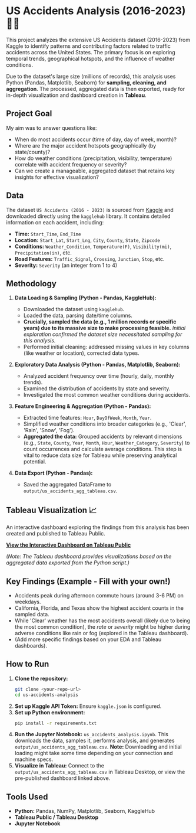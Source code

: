 # US Accidents Analysis (2016-2023) 🚗💥

This project analyzes the extensive US Accidents dataset (2016-2023) from Kaggle to identify patterns and contributing factors related to traffic accidents across the United States. The primary focus is on exploring temporal trends, geographical hotspots, and the influence of weather conditions.

Due to the dataset's large size (millions of records), this analysis uses Python (Pandas, Matplotlib, Seaborn) for **sampling, cleaning, and aggregation**. The processed, aggregated data is then exported, ready for in-depth visualization and dashboard creation in **Tableau**.

## Project Goal

My aim was to answer questions like:
* When do most accidents occur (time of day, day of week, month)?
* Where are the major accident hotspots geographically (by state/county)?
* How do weather conditions (precipitation, visibility, temperature) correlate with accident frequency or severity?
* Can we create a manageable, aggregated dataset that retains key insights for effective visualization?

## Data

The dataset `US Accidents (2016 - 2023)` is sourced from [Kaggle](https://www.kaggle.com/datasets/sobhanmoosavi/us-accidents) and downloaded directly using the `kagglehub` library. It contains detailed information on each accident, including:
* **Time:** `Start_Time`, `End_Time`
* **Location:** `Start_Lat`, `Start_Lng`, `City`, `County`, `State`, `Zipcode`
* **Conditions:** `Weather_Condition`, `Temperature(F)`, `Visibility(mi)`, `Precipitation(in)`, etc.
* **Road Features:** `Traffic_Signal`, `Crossing`, `Junction`, `Stop`, etc.
* **Severity:** `Severity` (an integer from 1 to 4)

## Methodology

1.  **Data Loading & Sampling (Python - Pandas, KaggleHub):**
    * Downloaded the dataset using `kagglehub`.
    * Loaded the data, parsing date/time columns.
    * **Crucially, sampled the data (e.g., 1 million records or specific years) due to its massive size to make processing feasible.** *Initial exploration confirmed the dataset size necessitated sampling for this analysis.*
    * Performed initial cleaning: addressed missing values in key columns (like weather or location), corrected data types.

2.  **Exploratory Data Analysis (Python - Pandas, Matplotlib, Seaborn):**
    * Analyzed accident frequency over time (hourly, daily, monthly trends).
    * Examined the distribution of accidents by state and severity.
    * Investigated the most common weather conditions during accidents.

3.  **Feature Engineering & Aggregation (Python - Pandas):**
    * Extracted time features: `Hour`, `DayOfWeek`, `Month`, `Year`.
    * Simplified weather conditions into broader categories (e.g., 'Clear', 'Rain', 'Snow', 'Fog').
    * **Aggregated the data:** Grouped accidents by relevant dimensions (e.g., `State`, `County`, `Year`, `Month`, `Hour`, `Weather_Category`, `Severity`) to count occurrences and calculate average conditions. This step is vital to reduce data size for Tableau while preserving analytical potential.

4.  **Data Export (Python - Pandas):**
    * Saved the aggregated DataFrame to `output/us_accidents_agg_tableau.csv`.

## Tableau Visualization 📈

An interactive dashboard exploring the findings from this analysis has been created and published to Tableau Public.

**[View the Interactive Dashboard on Tableau Public](https://public.tableau.com/views/US-Accidents-Analysis/USAccidentsOverview?:language=en-US&:sid=&:redirect=auth&publish=yes&showOnboarding=true&:display_count=n&:origin=viz_share_link)**

*(Note: The Tableau dashboard provides visualizations based on the aggregated data exported from the Python script.)*

## Key Findings (Example - Fill with your own!)

* Accidents peak during afternoon commute hours (around 3-6 PM) on weekdays.
* California, Florida, and Texas show the highest accident counts in the sampled data.
* While 'Clear' weather has the most accidents overall (likely due to being the most common condition), the *rate* or *severity* might be higher during adverse conditions like rain or fog (explored in the Tableau dashboard).
* (Add more specific findings based on your EDA and Tableau dashboards).

## How to Run

1.  **Clone the repository:**
    ```bash
    git clone <your-repo-url>
    cd us-accidents-analysis
    ```
2.  **Set up Kaggle API Token:** Ensure `kaggle.json` is configured.
3.  **Set up Python environment:**
    ```bash
    pip install -r requirements.txt
    ```
4.  **Run the Jupyter Notebook:** `us_accidents_analysis.ipynb`. This downloads the data, samples it, performs analysis, and generates `output/us_accidents_agg_tableau.csv`. **Note:** Downloading and initial loading might take some time depending on your connection and machine specs.
5.  **Visualize in Tableau:** Connect to the `output/us_accidents_agg_tableau.csv` in Tableau Desktop, or view the pre-published dashboard linked above.

## Tools Used

* **Python:** Pandas, NumPy, Matplotlib, Seaborn, KaggleHub
* **Tableau Public / Tableau Desktop**
* **Jupyter Notebook**
